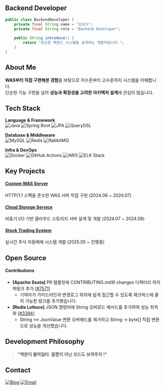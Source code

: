 ## Backend Developer

```java
public class BackendDeveloper {
    private final String name = "김승수";
    private final String role = "Backend Developer";
    
    public String introduce() {
        return "견고한 백엔드 시스템을 설계하는 개발자입니다.";
    }
}
```

## About Me

**WAS부터 직접 구현해본 경험**을 바탕으로 저수준부터 고수준까지 시스템을 이해합니다.  
단순한 기능 구현을 넘어 **성능과 확장성을 고려한 아키텍처 설계**에 관심이 많습니다.


## Tech Stack

**Language & Framework**  
![Java](https://img.shields.io/badge/Java-ED8B00?style=flat-square&logo=openjdk&logoColor=white)
![Spring Boot](https://img.shields.io/badge/Spring_Boot-6DB33F?style=flat-square&logo=spring-boot&logoColor=white)
![JPA](https://img.shields.io/badge/JPA-59666C?style=flat-square&logo=hibernate&logoColor=white)
![QueryDSL](https://img.shields.io/badge/QueryDSL-4285F4?style=flat-square&logo=querydsl&logoColor=white)

**Database & Middleware**  
![MySQL](https://img.shields.io/badge/MySQL-4479A1?style=flat-square&logo=mysql&logoColor=white)
![Redis](https://img.shields.io/badge/Redis-DC382D?style=flat-square&logo=redis&logoColor=white)
![RabbitMQ](https://img.shields.io/badge/RabbitMQ-FF6600?style=flat-square&logo=rabbitmq&logoColor=white)

**Infra & DevOps**  
![Docker](https://img.shields.io/badge/Docker-2496ED?style=flat-square&logo=docker&logoColor=white)
![GitHub Actions](https://img.shields.io/badge/GitHub_Actions-2088FF?style=flat-square&logo=github-actions&logoColor=white)
![AWS](https://img.shields.io/badge/AWS-232F3E?style=flat-square&logo=amazon-aws&logoColor=white)
![ELK Stack](https://img.shields.io/badge/ELK_Stack-005571?style=flat-square&logo=elasticsearch&logoColor=white)


## Key Projects

#### [Custom WAS Server](https://github.com/KoKimSS/java-was)
HTTP/1.1 스펙을 준수한 WAS 서버 직접 구현 (2024.06 ~ 2024.07)

#### [Cloud Storage Service](https://github.com/woowa-techcamp-2024/Team6-Drive)
비동기 I/O 기반 클라우드 스토리지 서버 설계 및 개발 (2024.07 ~ 2024.08)

#### [Stock Trading System](https://github.com/StockTradingKSS/stock-trading-server)
실시간 주식 자동매매 시스템 개발 (2025.05 ~ 진행중)


## Open Source
#### Contributions

- **[Apache Seata]** PR 템플릿에 CONTRIBUTING.md와 changes 디렉터리 하이퍼링크 추가 [[#7571](https://github.com/apache/incubator-seata/pull/7571)]
  - 기여자가 가이드라인과 변경로그 위치에 쉽게 접근할 수 있도록 체크박스에 클릭 가능한 링크를 추가했습니다.
- **[Redis Lettuce]** JSON 명령어에 String 오버로드 메서드를 추가하여 성능 최적화 [[#3394](https://github.com/redis/lettuce/pull/3394)]
  - String ↔ JsonValue 변환 오버헤드를 제거하고 String → byte[] 직접 변환으로 성능을 개선했습니다.


## Development Philosophy

> **"백문이 불여일타. 말뿐이 아닌 코드도 보여주자 !"**


## Contact

[![Blog](https://img.shields.io/badge/Blog-FF5722?style=flat-square&logo=blogger&logoColor=white)](https://seungsu8848.tistory.com/)
[![Email](https://img.shields.io/badge/Email-D14836?style=flat-square&logo=gmail&logoColor=white)](mailto:your-email@gmail.com)
